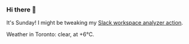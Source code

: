 ### Hi there :wave:

It's Sunday! I might be tweaking my [Slack workspace analyzer action](https://github.com/bewuethr/slack-analyzer).

Weather in Toronto: clear, at +6°C.
